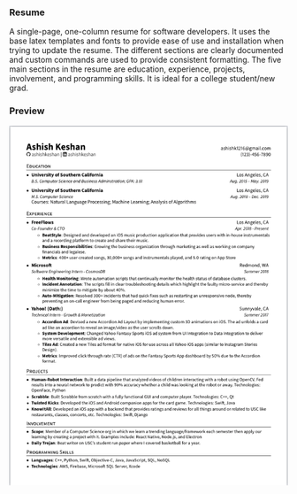 ### Resume
A single-page, one-column resume for software developers. It uses the base latex templates and fonts to provide ease of use and installation when trying to update the resume. The different sections are clearly documented and custom commands are used to provide consistent formatting. The five main sections in the resume are education, experience, projects, involvement, and programming skills. It is ideal for a college student/new grad.


### Preview
![Resume Screenshot](/resume_screenshot.png)
